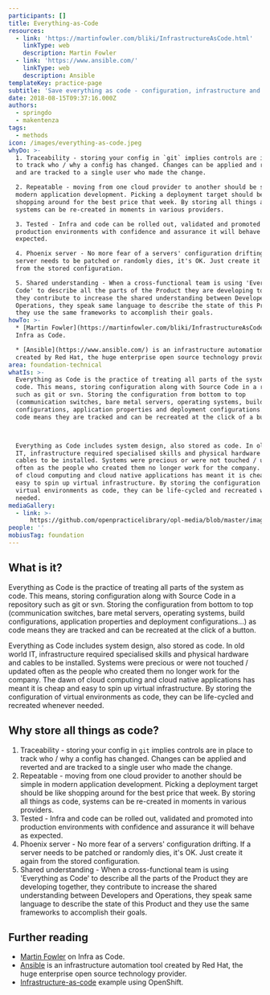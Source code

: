 ```yaml
---
participants: []
title: Everything-as-Code
resources:
  - link: 'https://martinfowler.com/bliki/InfrastructureAsCode.html'
    linkType: web
    description: Martin Fowler
  - link: 'https://www.ansible.com/'
    linkType: web
    description: Ansible
templateKey: practice-page
subtitle: 'Save everything as code - configuration, infrastructure and pipelines'
date: 2018-08-15T09:37:16.000Z
authors:
  - springdo
  - makentenza
tags:
  - methods
icon: /images/everything-as-code.jpeg
whyDo: >-
  1. Traceability - storing your config in `git` implies controls are in place
  to track who / why a config has changed. Changes can be applied and reverted
  and are tracked to a single user who made the change.

  2. Repeatable - moving from one cloud provider to another should be simple in
  modern application development. Picking a deployment target should be like
  shopping around for the best price that week. By storing all things as code,
  systems can be re-created in moments in various providers.

  3. Tested - Infra and code can be rolled out, validated and promoted into
  production environments with confidence and assurance it will behave as
  expected.

  4. Phoenix server - No more fear of a servers' configuration drifting. If a
  server needs to be patched or randomly dies, it's OK. Just create it again
  from the stored configuration.

  5. Shared understanding - When a cross-functional team is using 'Everything as
  Code' to describe all the parts of the Product they are developing together,
  they contribute to increase the shared understanding between Developers and
  Operations, they speak same language to describe the state of this Product and
  they use the same frameworks to accomplish their goals.
howTo: >-
  * [Martin Fowler](https://martinfowler.com/bliki/InfrastructureAsCode.html) on
  Infra as Code.

  * [Ansible](https://www.ansible.com/) is an infrastructure automation tool
  created by Red Hat, the huge enterprise open source technology provider.
area: foundation-technical
whatIs: >-
  Everything as Code is the practice of treating all parts of the system as
  code. This means, storing configuration along with Source Code in a repository
  such as git or svn. Storing the configuration from bottom to top
  (communication switches, bare metal servers, operating systems, build
  configurations, application properties and deployment configurations...) as
  code means they are tracked and can be recreated at the click of a button.



  Everything as Code includes system design, also stored as code. In old world
  IT, infrastructure required specialised skills and physical hardware and
  cables to be installed. Systems were precious or were not touched / updated
  often as the people who created them no longer work for the company. The dawn
  of cloud computing and cloud native applications has meant it is cheap and
  easy to spin up virtual infrastructure. By storing the configuration of
  virtual environments as code, they can be life-cycled and recreated whenever
  needed.
mediaGallery:
  - link: >-
      https://github.com/openpracticelibrary/opl-media/blob/master/images/everything%20as%20code.jpeg?raw=true
people: ''
mobiusTag: foundation
---
```

## What is it?

Everything as Code is the practice of treating all parts of the system as code. This means, storing configuration along with Source Code in a repository such as git or svn. Storing the configuration from bottom to top (communication switches, bare metal servers, operating systems, build configurations, application properties and deployment configurations...) as code means they are tracked and can be recreated at the click of a button.

Everything as Code includes system design, also stored as code. In old world IT, infrastructure required specialised skills and physical hardware and cables to be installed. Systems were precious or were not touched / updated often as the people who created them no longer work for the company. The dawn of cloud computing and cloud native applications has meant it is cheap and easy to spin up virtual infrastructure. By storing the configuration of virtual environments as code, they can be life-cycled and recreated whenever needed.

## Why store all things as code?

1. Traceability - storing your config in `git` implies controls are in place to track who / why a config has changed. Changes can be applied and reverted and are tracked to a single user who made the change.
2. Repeatable - moving from one cloud provider to another should be simple in modern application development. Picking a deployment target should be like shopping around for the best price that week. By storing all things as code, systems can be re-created in moments in various providers.
3. Tested - Infra and code can be rolled out, validated and promoted into production environments with confidence and assurance it will behave as expected.
4. Phoenix server - No more fear of a servers' configuration drifting. If a server needs to be patched or randomly dies, it's OK. Just create it again from the stored configuration.
5. Shared understanding - When a cross-functional team is using 'Everything as Code' to describe all the parts of the Product they are developing together, they contribute to increase the shared understanding between Developers and Operations, they speak same language to describe the state of this Product and they use the same frameworks to accomplish their goals.

## Further reading

* [Martin Fowler](https://martinfowler.com/bliki/InfrastructureAsCode.html) on Infra as Code.
* [Ansible](https://www.ansible.com/) is an infrastructure automation tool created by Red Hat, the huge enterprise open source technology provider.
* [Infrastructure-as-code](https://www.youtube.com/watch?v=E2KOF3AdNy0&list=PLkg9jnMh6bhd0avDugIM81BU9VkBEaMMz&index=10&t=0s) example using OpenShift.
